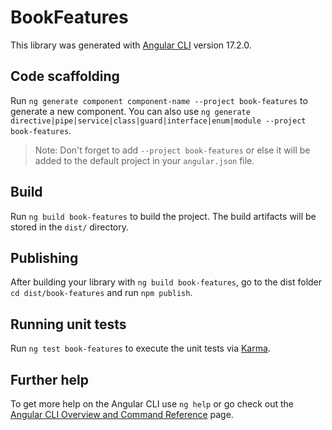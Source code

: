 # BookFeatures

This library was generated with [Angular CLI](https://github.com/angular/angular-cli) version 17.2.0.

## Code scaffolding

Run `ng generate component component-name --project book-features` to generate a new component. You can also use `ng generate directive|pipe|service|class|guard|interface|enum|module --project book-features`.
> Note: Don't forget to add `--project book-features` or else it will be added to the default project in your `angular.json` file. 

## Build

Run `ng build book-features` to build the project. The build artifacts will be stored in the `dist/` directory.

## Publishing

After building your library with `ng build book-features`, go to the dist folder `cd dist/book-features` and run `npm publish`.

## Running unit tests

Run `ng test book-features` to execute the unit tests via [Karma](https://karma-runner.github.io).

## Further help

To get more help on the Angular CLI use `ng help` or go check out the [Angular CLI Overview and Command Reference](https://angular.io/cli) page.
